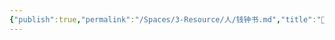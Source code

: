 ```yaml
---
{"publish":true,"permalink":"/Spaces/3-Resource/人/钱钟书.md","title":"🧑钱钟书","created":"2022-06-09","modified":"2023-03-14","published":"2025-07-29T23:04:31.197+08:00","cssclasses":""}
---
```



